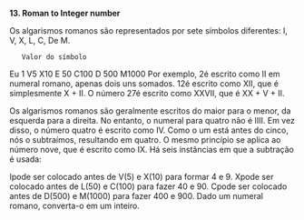 **13. Roman to Integer number**

Os algarismos romanos são representados por sete símbolos diferentes:  I, V, X, L, C, De M.

       Valor do símbolo
Eu 1
V5
X10
E 50
C100
D 500
M1000
Por exemplo,  2é escrito como II em numeral romano, apenas dois uns somados. 12é escrito como  XII, que é simplesmente X + II. O número 27é escrito como XXVII, que é XX + V + II.

Os algarismos romanos são geralmente escritos do maior para o menor, da esquerda para a direita. No entanto, o numeral para quatro não é IIII. Em vez disso, o número quatro é escrito como IV. Como o um está antes do cinco, nós o subtraímos, resultando em quatro. O mesmo princípio se aplica ao número nove, que é escrito como IX. Há seis instâncias em que a subtração é usada:

Ipode ser colocado antes de V(5) e X(10) para formar 4 e 9.
Xpode ser colocado antes de L(50) e C(100) para fazer 40 e 90.
Cpode ser colocado antes de D(500) e M(1000) para fazer 400 e 900.
Dado um numeral romano, converta-o em um inteiro.

